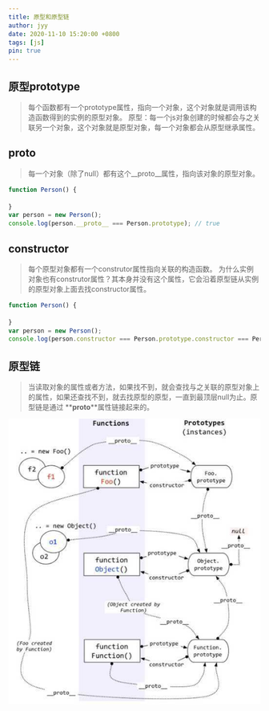 ```yaml
---
title: 原型和原型链
author: jyy
date: 2020-11-10 15:20:00 +0800
tags: [js]
pin: true
---
```


## **原型prototype**

> 每个函数都有一个prototype属性，指向一个对象，这个对象就是调用该构造函数得到的实例的原型对象。
> 原型：每一个js对象创建的时候都会与之关联另一个对象，这个对象就是原型对象，每一个对象都会从原型继承属性。

## **__proto__**

> 每一个对象（除了null）都有这个__proto__属性，指向该对象的原型对象。

```js
function Person() {

}
var person = new Person();
console.log(person.__proto__ === Person.prototype); // true
```

## **constructor**

> 每个原型对象都有一个construtor属性指向关联的构造函数。
> 为什么实例对象也有construtor属性？其本身并没有这个属性，它会沿着原型链从实例的原型对象上面去找constructor属性。

```js
function Person() {

}
var person = new Person();
console.log(person.constructor === Person.prototype.constructor === Person)
```

## **原型链**

> 当读取对象的属性或者方法，如果找不到，就会查找与之关联的原型对象上的属性，如果还查找不到，就去找原型的原型，一直到最顶层null为止。原型链是通过 **__proto__**属性链接起来的。


![diff](/assets/img/sample/prototype.jpeg)